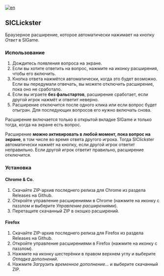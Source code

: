 [![en](https://img.shields.io/badge/lang-en-red.svg)](https://github.com/NitricCS/SIClickster/blob/main/README.en.md)

## SICLickster
Браузерное расширение, которое автоматически нажимает на кнопку _Ответ_ в SIGame.

### Использование
1. Дождитесь появления вопроса на экране.
2. Если вы хотите ответить на вопрос, нажмите на иконку расширения, чтобы его включить.
3. Кнопка ответа нажмётся автоматически, когда это будет возможно.\
Если вы передумали отвечать, вы можете отключить расширение, пока оно не сработало.
4. Если вы играете __без фальстартов__, расширение сработает, если другой игрок нажмёт и ответит неверно.
5. Расширение отключится после одного клика или если вопрос будет отыгран. Для последующих вопросов его нужно включать снова.

Расширение включается только в открытой вкладке SIGame и только тогда, когда на экране есть вопрос.

Расширение __можно активировать в любой момент, пока вопрос на экране__, в том числе во время ответа другого игрока. Тогда SIClickster автоматически нажмёт на кнопку, если другой игрок ответит неправильно. Если другой игрок ответит правильно, расширение отключится.

### Установка
#### Chrome & Co.
1. Скачайте ZIP-архив последнего релиза для Chrome из раздела Releases на Github.
2. Откройте управление расширениями в Chrome (нажмите на иконку с паззлом и выберите _Управление расширениями_).
3. Перетащите скачанный ZIP в окошко расширений.

#### Firefox
1. Скачайте ZIP-архив последнего релиза для Firefox из раздела Releases на Github.
2. Откройте управление расширениями в Firefox (нажмите на иконку с паззлом).
3. Нажмите на иконку шестерёнки в правом верхнем углу и выберите _Отладка дополнений_.
4. Нажмите _Загрузить временное дополнение..._ и выберите скачанный ZIP.
